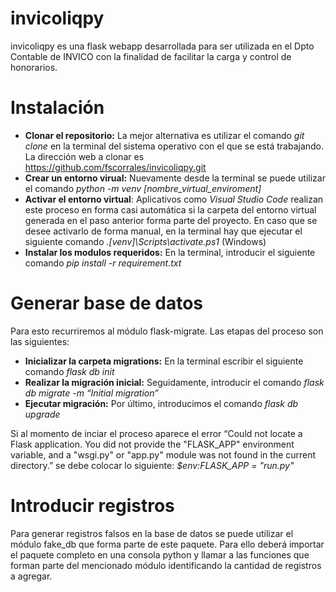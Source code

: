 # invicoliqpy

invicoliqpy es una flask webapp desarrollada para ser utilizada en el Dpto Contable de INVICO con la finalidad de facilitar la carga y control de honorarios.

# Instalación
 - **Clonar el repositorio:** La mejor alternativa es utilizar el comando *git clone* en la terminal del sistema operativo con el que se está trabajando. La dirección web a clonar es https://github.com/fscorrales/invicoliqpy.git
 - **Crear un entorno virual:** Nuevamente desde la terminal se puede utilizar el comando *python -m venv [nombre_virtual_enviroment]*
 - **Activar el entorno virtual**: Aplicativos como *Visual Studio Code* realizan este proceso en forma casi automática si la carpeta del entorno virtual generada en el paso anterior forma parte del proyecto. En caso que se desee activarlo de forma manual, en la terminal hay que ejecutar el siguiente comando *.\[venv]\Scripts\activate.ps1* (Windows)
 - **Instalar los modulos requeridos:** En la terminal, introducir el siguiente comando *pip install -r requirement.txt*

# Generar base de datos
Para esto recurriremos al módulo flask-migrate. Las etapas del proceso son las siguientes:
 -  **Inicializar la carpeta migrations:** En la terminal escribir el siguiente comando *flask db init*
 - **Realizar la migración inicial:** Seguidamente, introducir el comando *flask db migrate -m “Initial migration”*
 - **Ejecutar migración:** Por último, introducimos el comando *flask db upgrade*

Si al momento de inciar el proceso aparece el error “Could not locate a Flask application. You did not provide the "FLASK_APP" environment variable, and a "wsgi.py" or "app.py" module was not found in the current directory.” se debe colocar lo siguiente: *$env:FLASK_APP = "run.py"*

 # Introducir registros
Para generar registros falsos en la base de datos se puede utilizar el módulo fake_db que forma parte de este paquete. Para ello deberá importar el paquete completo en una consola python y llamar a las funciones que forman parte del mencionado módulo identificando la cantidad de registros a agregar.


 